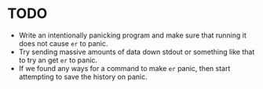 # TODO

* Write an intentionally panicking program and make sure that running it does not cause `er` to panic.
* Try sending massive amounts of data down stdout or something like that to try an get `er` to panic.
* If we found any ways for a command to make `er` panic, then start attempting to save the history on panic.
